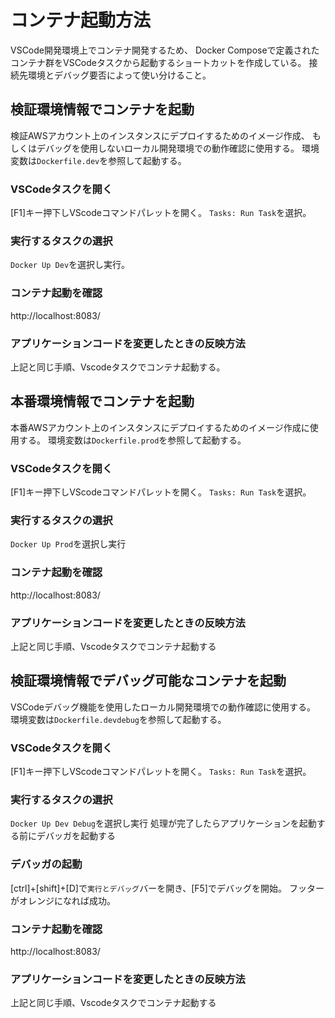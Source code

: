 # コンテナ起動方法
VSCode開発環境上でコンテナ開発するため、
Docker Composeで定義されたコンテナ群をVSCodeタスクから起動するショートカットを作成している。
接続先環境とデバッグ要否によって使い分けること。

## 検証環境情報でコンテナを起動
検証AWSアカウント上のインスタンスにデプロイするためのイメージ作成、
もしくはデバッグを使用しないローカル開発環境での動作確認に使用する。
環境変数は`Dockerfile.dev`を参照して起動する。

### VSCodeタスクを開く
[F1]キー押下しVScodeコマンドパレットを開く。
`Tasks: Run Task`を選択。
### 実行するタスクの選択
`Docker Up Dev`を選択し実行。
### コンテナ起動を確認
http://localhost:8083/
### アプリケーションコードを変更したときの反映方法
上記と同じ手順、Vscodeタスクでコンテナ起動する。

## 本番環境情報でコンテナを起動
本番AWSアカウント上のインスタンスにデプロイするためのイメージ作成に使用する。
環境変数は`Dockerfile.prod`を参照して起動する。

### VSCodeタスクを開く
[F1]キー押下しVScodeコマンドパレットを開く。
`Tasks: Run Task`を選択。
### 実行するタスクの選択
`Docker Up Prod`を選択し実行
### コンテナ起動を確認
http://localhost:8083/
### アプリケーションコードを変更したときの反映方法
上記と同じ手順、Vscodeタスクでコンテナ起動する

## 検証環境情報でデバッグ可能なコンテナを起動
VSCodeデバッグ機能を使用したローカル開発環境での動作確認に使用する。
環境変数は`Dockerfile.devdebug`を参照して起動する。

### VSCodeタスクを開く
[F1]キー押下しVScodeコマンドパレットを開く。
`Tasks: Run Task`を選択。
### 実行するタスクの選択
`Docker Up Dev Debug`を選択し実行
処理が完了したらアプリケーションを起動する前にデバッガを起動する
### デバッガの起動
[ctrl]+[shift]+[D]で`実行とデバッグ`バーを開き、[F5]でデバッグを開始。
フッターがオレンジになれば成功。
### コンテナ起動を確認
http://localhost:8083/
### アプリケーションコードを変更したときの反映方法
上記と同じ手順、Vscodeタスクでコンテナ起動する
